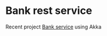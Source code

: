 # Bank rest service
Recent project [Bank service](https://github.com/chergey/bank-rest-service) using Akka
